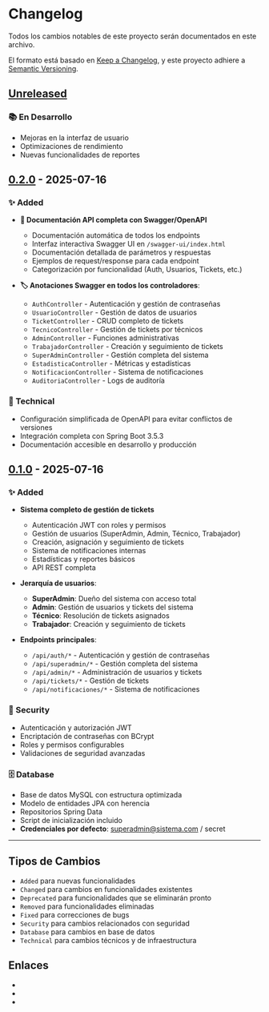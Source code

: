 # Changelog

Todos los cambios notables de este proyecto serán documentados en este archivo.

El formato está basado en [Keep a Changelog](https://keepachangelog.com/en/1.0.0/),
y este proyecto adhiere a [Semantic Versioning](https://semver.org/spec/v2.0.0.html).

## [Unreleased]

### 📚 En Desarrollo

- Mejoras en la interfaz de usuario
- Optimizaciones de rendimiento
- Nuevas funcionalidades de reportes

## [0.2.0] - 2025-07-16

### ✨ Added

- **📖 Documentación API completa con Swagger/OpenAPI**

  - Documentación automática de todos los endpoints
  - Interfaz interactiva Swagger UI en `/swagger-ui/index.html`
  - Documentación detallada de parámetros y respuestas
  - Ejemplos de request/response para cada endpoint
  - Categorización por funcionalidad (Auth, Usuarios, Tickets, etc.)

- **🏷️ Anotaciones Swagger en todos los controladores**:
  - `AuthController` - Autenticación y gestión de contraseñas
  - `UsuarioController` - Gestión de datos de usuarios
  - `TicketController` - CRUD completo de tickets
  - `TecnicoController` - Gestión de tickets por técnicos
  - `AdminController` - Funciones administrativas
  - `TrabajadorController` - Creación y seguimiento de tickets
  - `SuperAdminController` - Gestión completa del sistema
  - `EstadisticaController` - Métricas y estadísticas
  - `NotificacionController` - Sistema de notificaciones
  - `AuditoriaController` - Logs de auditoría

### 🔧 Technical

- Configuración simplificada de OpenAPI para evitar conflictos de versiones
- Integración completa con Spring Boot 3.5.3
- Documentación accesible en desarrollo y producción

## [0.1.0] - 2025-07-16

### ✨ Added

- **Sistema completo de gestión de tickets**

  - Autenticación JWT con roles y permisos
  - Gestión de usuarios (SuperAdmin, Admin, Técnico, Trabajador)
  - Creación, asignación y seguimiento de tickets
  - Sistema de notificaciones internas
  - Estadísticas y reportes básicos
  - API REST completa

- **Jerarquía de usuarios**:

  - **SuperAdmin**: Dueño del sistema con acceso total
  - **Admin**: Gestión de usuarios y tickets del sistema
  - **Técnico**: Resolución de tickets asignados
  - **Trabajador**: Creación y seguimiento de tickets

- **Endpoints principales**:
  - `/api/auth/*` - Autenticación y gestión de contraseñas
  - `/api/superadmin/*` - Gestión completa del sistema
  - `/api/admin/*` - Administración de usuarios y tickets
  - `/api/tickets/*` - Gestión de tickets
  - `/api/notificaciones/*` - Sistema de notificaciones

### 🔐 Security

- Autenticación y autorización JWT
- Encriptación de contraseñas con BCrypt
- Roles y permisos configurables
- Validaciones de seguridad avanzadas

### 🗄️ Database

- Base de datos MySQL con estructura optimizada
- Modelo de entidades JPA con herencia
- Repositorios Spring Data
- Script de inicialización incluido
- **Credenciales por defecto**: superadmin@sistema.com / secret

---

## Tipos de Cambios

- `Added` para nuevas funcionalidades
- `Changed` para cambios en funcionalidades existentes
- `Deprecated` para funcionalidades que se eliminarán pronto
- `Removed` para funcionalidades eliminadas
- `Fixed` para correcciones de bugs
- `Security` para cambios relacionados con seguridad
- `Database` para cambios en base de datos
- `Technical` para cambios técnicos y de infraestructura

## Enlaces

- [Unreleased]: https://github.com/Akc9912/apiTickets/compare/v0.2.0...HEAD
- [0.2.0]: https://github.com/Akc9912/apiTickets/compare/v0.1.0...v0.2.0
- [0.1.0]: https://github.com/Akc9912/apiTickets/releases/tag/v0.1.0
